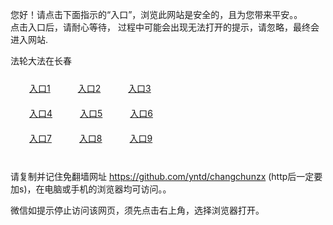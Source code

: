 您好！请点击下面指示的“入口”，浏览此网站是安全的，且为您带来平安。。 <br/>
点击入口后，请耐心等待， 过程中可能会出现无法打开的提示，请忽略，最终会进入网站. </br>

法轮大法在长春<br/>
<div style="padding:10px"><a style="margin:20px" target="_blank" href="https://d17fr8dz3enwhx.cloudfront.net/2Qpsp?vwcultzw" id="ccLink1" rel="nofollow">入口1</a> <a target="_blank" style="margin:20px" href="https://d3ryp2kxpurdpf.cloudfront.net/2Qpsp?gqhtrle" id="ccLink2" rel="nofollow">入口2</a> <a style="margin:20px" target="_blank" href="https://d1xbzlvksgbj61.cloudfront.net/2Qpsp?moojl" id="ccLink3" rel="nofollow">入口3</a></div>

<div style="padding:10px" ><a style="margin:20px" target="_blank" href="https://d17fr8dz3enwhx.cloudfront.net/2Qpsp?vwcultzw" id="ccLink4" rel="nofollow">入口4</a> <a style="margin:20px" href="https://d3ryp2kxpurdpf.cloudfront.net/2Qpsp?gqhtrle" target="_blank" id="ccLink5" rel="nofollow">入口5</a> <a style="margin:20px" href="https://d1xbzlvksgbj61.cloudfront.net/2Qpsp?moojl" target="_blank" id="ccLink6" rel="nofollow">入口6</a></div>

<div style="padding:10px"><a style="margin:20px" target="_blank" href="https://d17fr8dz3enwhx.cloudfront.net/2Qpsp?vwcultzw" id="ccLink7" rel="nofollow">入口7</a> <a style="margin:20px" href="https://d3ryp2kxpurdpf.cloudfront.net/2Qpsp?gqhtrle" target="_blank" id="ccLink8" rel="nofollow">入口8</a> <a style="margin:20px" target="_blank" href="https://d1xbzlvksgbj61.cloudfront.net/2Qpsp?moojl" id="ccLink9" rel="nofollow">入口9</a></div>

<br/>



请复制并记住免翻墙网址 https://github.com/yntd/changchunzx (http后一定要加s)，在电脑或手机的浏览器均可访问。。<br/>

微信如提示停止访问该网页，须先点击右上角，选择浏览器打开。
